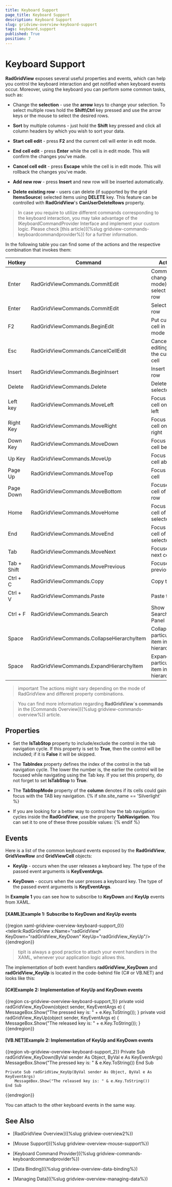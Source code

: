 ```yaml
---
title: Keyboard Support
page_title: Keyboard Support
description: Keyboard Support
slug: gridview-overview-keyboard-support
tags: keyboard,support
published: True
position: 7
---
```


# Keyboard Support


__RadGridView__ exposes several useful properties and events, which can help you control the keyboard interaction and get notified when keyboard events occur. Moreover, using the keyboard you can perform some common tasks, such as:

* Change the __selection__ - use the __arrow__ keys to change your selection. To select multiple rows hold the __Shift\Ctrl__ key pressed and use the arrow keys or the mouse to select the desired rows.

* __Sort__ by multiple columns - just hold the __Shift__ key pressed and click all column headers by which you wish to sort your data.

* __Start cell edit__ - press __F2__ and the current cell will enter in edit mode.

* __End cell edit__ - press __Enter__ while the cell is in edit mode. This will confirm the changes you've made.

* __Cancel cell edit__ - press __Escape__ while the cell is in edit mode. This will rollback the changes you've made.

* __Add new row__ - press __Insert__ and new row will be inserted automatically.

* __Delete existing row__ - users can delete (if supported by the grid __ItemsSource__) selected items using __DELETE__ key. This feature can be controlled with __RadGridView__'s __CanUserDeleteRows__ property.

>In case you require to utilize different commands corresponding to the keyboard interaction, you may take advantage of the IKeyboardCommandProvider Interface and implement your custom logic. Please check  [this article]({%slug gridview-commands-keyboardcommandprovider%}) for a further information.

In the following table you can find some of the actions and the respective combination that invokes them:

 Hotkey | Command | Action
--- | --- | ---
Enter | RadGridViewCommands.CommitEdit | Commit the changes(edit mode) and select next row 
Enter | RadGridViewCommands.CommitEdit | Select next row
F2 | RadGridViewCommands.BeginEdit | Put current cell in edit mode
Esc | RadGridViewCommands.CancelCellEdit | Cancel the editing of the current cell
Insert | RadGridViewCommands.BeginInsert | Insert new row
Delete | RadGridViewCommands.Delete | Delete selected row
Left key | RadGridViewCommands.MoveLeft | Focus next cell on the left
Right Key | RadGridViewCommands.MoveRight | Focus next cell on the right
Down Key | RadGridViewCommands.MoveDown | Focus next cell below
Up Key | RadGridViewCommands.MoveUp | Focus next cell above
Page Up | RadGridViewCommands.MoveTop  | Focus first cell 
Page Down | RadGridViewCommands.MoveBottom | Focuses first cell of last row 
Home | RadGridViewCommands.MoveHome | Focus first cell of selected row
End | RadGridViewCommands.MoveEnd | Focus last cell of selected row
Tab | RadGridViewCommands.MoveNext | Focuses next cell
Tab + Shift | RadGridViewCommands.MovePrevious | Focuses previous cell
Ctrl + C | RadGridViewCommands.Copy | Copy text
Ctrl + V | RadGridViewCommands.Paste | Paste text
Ctrl + F | RadGridViewCommands.Search | Show Search Panel
Space | RadGridViewCommands.CollapseHierarchyItem | Collapse a particular item in the hierarchy
Space | RadGridViewCommands.ExpandHierarchyItem | Expand a particular item in the hierarchy

>important The actions might vary depending on the mode of RadGridView and different property combinations. 

>You can find more information regarding __RadGridView`s commands__ in the [Commands Overview]({%slug gridview-commands-overview%}) article.
		 

## Properties

* Set the __IsTabStop__ property to include/exclude the control in the tab navigation cycle. If this property is set to __True__, then the control will be included; if it is __False__ it will be skipped.

* The __TabIndex__ property defines the index of the control in the tab navigation cycle. The lower the number is, the earlier the control will be focused while navigating using the Tab key. If you set this property, do not forget to set __IsTabStop__ to __True__. 

* The __TabStopMode__ property of the __column__ denotes if its cells could gain focus with the TAB key navigation.
{% if site.site_name == 'Silverlight' %}

* If you are looking for a better way to control how the tab navigation cycles inside the __RadGridView__, use the property __TabNavigation__. You can set it to one of these three possible values:
{% endif %}

## Events

Here is a list of the common keyboard events exposed by the __RadGridView__, __GridViewRow__ and __GridViewCell__ objects:

* __KeyUp__ - occurs when the user releases a keyboard key. The type of the passed event arguments is __KeyEventArgs__.

* __KeyDown__ - occurs when the user presses a keyboard key. The type of the passed event arguments is __KeyEventArgs__.

In __Example 1__ you can see how to subscribe to __KeyDown__ and __KeyUp__ events from XAML.

#### __[XAML]Example 1: Subscribe to KeyDown and KeyUp events__

{{region xaml-gridview-overview-keyboard-support_0}}
	<telerik:RadGridView x:Name="radGridView" KeyDown="radGridView_KeyDown" KeyUp="radGridView_KeyUp"/>
{{endregion}}

>tipIt is always a good practice to attach your event handlers in the XAML, whenever your application logic allows this.

The implementation of both event handlers __radGridView_KeyDown__ and __radGridView_KeyUp__ is located in the code-behind file (C# or VB.NET) and looks like this:

#### __[C#]Example 2: Implementation of KeyUp and KeyDown events__

{{region cs-gridview-overview-keyboard-support_1}}
	private void radGridView_KeyDown(object sender, KeyEventArgs e)
	{
	    MessageBox.Show("The pressed key is: " + e.Key.ToString());
	}
	private void radGridView_KeyUp(object sender, KeyEventArgs e)
	{
	    MessageBox.Show("The released key is: " + e.Key.ToString());
	}
{{endregion}}


#### __[VB.NET]Example 2: Implementation of KeyUp and KeyDown events__

{{region vb-gridview-overview-keyboard-support_2}}
	Private Sub radGridView_KeyDown(ByVal sender As Object, ByVal e As KeyEventArgs)
	    MessageBox.Show("The pressed key is: " & e.Key.ToString())
	End Sub
	
	Private Sub radGridView_KeyUp(ByVal sender As Object, ByVal e As KeyEventArgs)
	    MessageBox.Show("The released key is: " & e.Key.ToString())
	End Sub
{{endregion}}


You can attach to the other keyboard events in the same way.

## See Also

 * [RadGridView Overview]({%slug gridview-overview2%})

 * [Mouse Support]({%slug gridview-overview-mouse-support%})

 * [Keyboard Command Provider]({%slug gridview-commands-keyboardcommandprovider%})

 * [Data Binding]({%slug gridview-overview-data-binding%})

 * [Managing Data]({%slug gridview-overview-managing-data%})

